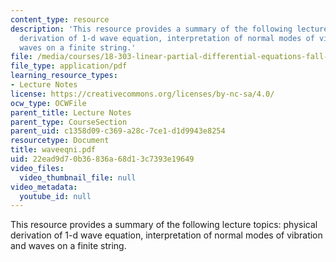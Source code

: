 ```yaml
---
content_type: resource
description: 'This resource provides a summary of the following lecture topics: physical
  derivation of 1-d wave equation, interpretation of normal modes of vibration and
  waves on a finite string.'
file: /media/courses/18-303-linear-partial-differential-equations-fall-2006/22ead9d70b36836a68d13c7393e19649_waveeqni.pdf
file_type: application/pdf
learning_resource_types:
- Lecture Notes
license: https://creativecommons.org/licenses/by-nc-sa/4.0/
ocw_type: OCWFile
parent_title: Lecture Notes
parent_type: CourseSection
parent_uid: c1358d09-c369-a28c-7ce1-d1d9943e8254
resourcetype: Document
title: waveeqni.pdf
uid: 22ead9d7-0b36-836a-68d1-3c7393e19649
video_files:
  video_thumbnail_file: null
video_metadata:
  youtube_id: null
---
```

This resource provides a summary of the following lecture topics: physical derivation of 1-d wave equation, interpretation of normal modes of vibration and waves on a finite string.
